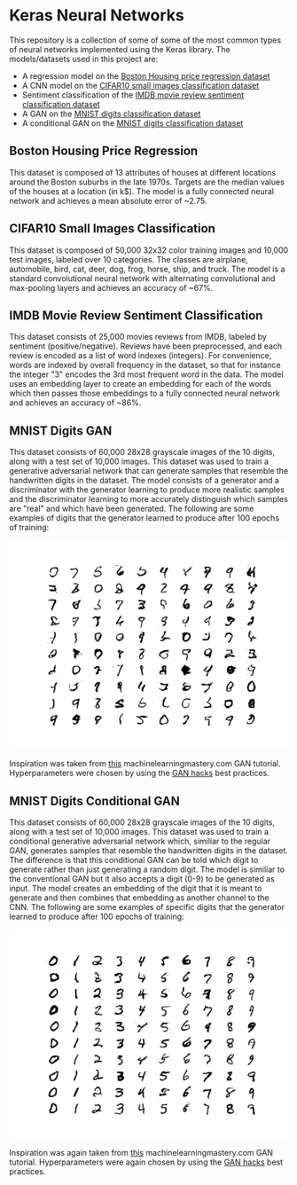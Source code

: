 # Keras Neural Networks
This repository is a collection of some of some of the most common types of neural networks implemented using the Keras library.
The models/datasets used in this project are:

- A regression model on the [Boston Housing price regression dataset](https://keras.io/api/datasets/boston_housing/)
- A CNN model on the [CIFAR10 small images classification dataset](https://keras.io/api/datasets/cifar10/)
- Sentiment classification of the [IMDB movie review sentiment classification dataset](https://keras.io/api/datasets/imdb/)
- A GAN on the [MNIST digits classification dataset](https://keras.io/api/datasets/mnist/)
- A conditional GAN on the [MNIST digits classification dataset](https://keras.io/api/datasets/mnist/)

## Boston Housing Price Regression
This dataset is composed of 13 attributes of houses at different locations around the Boston suburbs in the late 1970s. Targets are the median values of the houses at a location (in k$). The model is a fully connected neural network and achieves a mean absolute error of ~2.75.

## CIFAR10 Small Images Classification
This dataset is composed of 50,000 32x32 color training images and 10,000 test images, labeled over 10 categories. The classes are airplane, automobile, bird, cat, deer, dog, frog, horse, ship, and truck. The model is a standard convolutional neural network with alternating convolutional and max-pooling layers and achieves an accuracy of ~67%.

## IMDB Movie Review Sentiment Classification
This dataset consists of 25,000 movies reviews from IMDB, labeled by sentiment (positive/negative). Reviews have been preprocessed, and each review is encoded as a list of word indexes (integers). For convenience, words are indexed by overall frequency in the dataset, so that for instance the integer "3" encodes the 3rd most frequent word in the data. The model uses an embedding layer to create an embedding for each of the words which then passes those embeddings to a fully connected neural network and achieves an accuracy of ~86%.

## MNIST Digits GAN
This dataset consists of 60,000 28x28 grayscale images of the 10 digits, along with a test set of 10,000 images. This dataset was used to train a generative adversarial network that can generate samples that resemble the handwritten digits in the dataset. The model consists of a generator and a discriminator with the generator learning to produce more realistic samples and the discriminator learning to more accurately distinguish which samples are "real" and which have been generated. The following are some examples of digits that the generator learned to produce after 100 epochs of training:

![](./MNISTdigitsGAN/generated_digits.png)

Inspiration was taken from [this](https://machinelearningmastery.com/how-to-develop-a-conditional-generative-adversarial-network-from-scratch/) machinelearningmastery.com GAN tutorial.
Hyperparameters were chosen by using the [GAN hacks](https://machinelearningmastery.com/how-to-code-generative-adversarial-network-hacks/) best practices.

## MNIST Digits Conditional GAN
This dataset consists of 60,000 28x28 grayscale images of the 10 digits, along with a test set of 10,000 images. This dataset was used to train a conditional generative adversarial network which, similiar to the regular GAN, generates samples that resemble the handwritten digits in the dataset. The difference is that this conditional GAN can be told which digit to generate rather than just generating a random digit. The model is similiar to the conventional GAN but it also accepts a digit (0-9) to be generated as input. The model creates an embedding of the digit that it is meant to generate and then combines that embedding as another channel to the CNN. The following are some examples of specific digits that the generator learned to produce after 100 epochs of training:

![](./MNISTdigitsConditionalGAN/generated_digits.png)

Inspiration was again taken from [this](https://machinelearningmastery.com/how-to-develop-a-conditional-generative-adversarial-network-from-scratch/) machinelearningmastery.com GAN tutorial.
Hyperparameters were again chosen by using the [GAN hacks](https://machinelearningmastery.com/how-to-code-generative-adversarial-network-hacks/) best practices.
